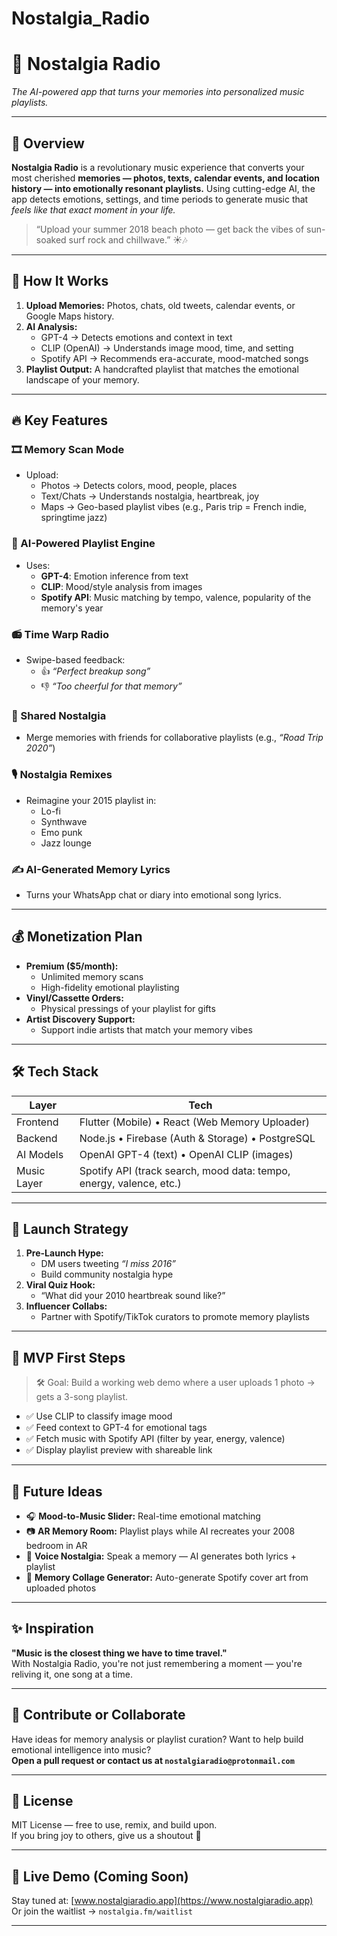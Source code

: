 # Nostalgia_Radio
# 🎵 Nostalgia Radio  
*The AI-powered app that turns your memories into personalized music playlists.*

---

## 🌟 Overview  
**Nostalgia Radio** is a revolutionary music experience that converts your most cherished **memories — photos, texts, calendar events, and location history — into emotionally resonant playlists.** Using cutting-edge AI, the app detects emotions, settings, and time periods to generate music that *feels like that exact moment in your life.*

> “Upload your summer 2018 beach photo — get back the vibes of sun-soaked surf rock and chillwave.” ☀️🎶

---

## 🧠 How It Works  
1. **Upload Memories:** Photos, chats, old tweets, calendar events, or Google Maps history.  
2. **AI Analysis:**  
   - GPT-4 → Detects emotions and context in text  
   - CLIP (OpenAI) → Understands image mood, time, and setting  
   - Spotify API → Recommends era-accurate, mood-matched songs  
3. **Playlist Output:** A handcrafted playlist that matches the emotional landscape of your memory.

---

## 🔥 Key Features

### 🎞️ Memory Scan Mode  
- Upload:
  - Photos → Detects colors, mood, people, places  
  - Text/Chats → Understands nostalgia, heartbreak, joy  
  - Maps → Geo-based playlist vibes (e.g., Paris trip = French indie, springtime jazz)

### 🧠 AI-Powered Playlist Engine  
- Uses:
  - **GPT-4**: Emotion inference from text  
  - **CLIP**: Mood/style analysis from images  
  - **Spotify API**: Music matching by tempo, valence, popularity of the memory's year

### 📻 Time Warp Radio  
- Swipe-based feedback:
  - 👍 *“Perfect breakup song”*
  - 👎 *“Too cheerful for that memory”*

### 👯 Shared Nostalgia  
- Merge memories with friends for collaborative playlists (e.g., *“Road Trip 2020”*)

### 🎙️ Nostalgia Remixes  
- Reimagine your 2015 playlist in:
  - Lo-fi
  - Synthwave
  - Emo punk
  - Jazz lounge

### ✍️ AI-Generated Memory Lyrics  
- Turns your WhatsApp chat or diary into emotional song lyrics.

---

## 💰 Monetization Plan  
- **Premium ($5/month):**  
  - Unlimited memory scans  
  - High-fidelity emotional playlisting  
- **Vinyl/Cassette Orders:**  
  - Physical pressings of your playlist for gifts  
- **Artist Discovery Support:**  
  - Support indie artists that match your memory vibes

---

## 🛠️ Tech Stack  

| Layer       | Tech                                                                 |
|-------------|----------------------------------------------------------------------|
| Frontend    | Flutter (Mobile) • React (Web Memory Uploader)                       |
| Backend     | Node.js • Firebase (Auth & Storage) • PostgreSQL                     |
| AI Models   | OpenAI GPT-4 (text) • OpenAI CLIP (images)                           |
| Music Layer | Spotify API (track search, mood data: tempo, energy, valence, etc.) |

---

## 🎯 Launch Strategy  

1. **Pre-Launch Hype:**  
   - DM users tweeting *“I miss 2016”*  
   - Build community nostalgia hype  
2. **Viral Quiz Hook:**  
   - “What did your 2010 heartbreak sound like?”  
3. **Influencer Collabs:**  
   - Partner with Spotify/TikTok curators to promote memory playlists

---

## 🚧 MVP First Steps  

> 🛠️ Goal: Build a working web demo where a user uploads 1 photo → gets a 3-song playlist.

- ✅ Use CLIP to classify image mood
- ✅ Feed context to GPT-4 for emotional tags
- ✅ Fetch music with Spotify API (filter by year, energy, valence)
- ✅ Display playlist preview with shareable link

---

## 🌈 Future Ideas  
- 🎧 **Mood-to-Music Slider:** Real-time emotional matching  
- 📷 **AR Memory Room:** Playlist plays while AI recreates your 2008 bedroom in AR  
- 🧠 **Voice Nostalgia:** Speak a memory — AI generates both lyrics + playlist  
- 🎨 **Memory Collage Generator:** Auto-generate Spotify cover art from uploaded photos

---

## ✨ Inspiration  
**"Music is the closest thing we have to time travel."**  
With Nostalgia Radio, you're not just remembering a moment — you're reliving it, one song at a time.

---

## 🤝 Contribute or Collaborate  
Have ideas for memory analysis or playlist curation? Want to help build emotional intelligence into music?  
**Open a pull request or contact us at `nostalgiaradio@protonmail.com`**

---

## 📜 License  
MIT License — free to use, remix, and build upon.  
If you bring joy to others, give us a shoutout 🌻

---

## 🚀 Live Demo (Coming Soon)  
Stay tuned at: [www.nostalgiaradio.app](https://www.nostalgiaradio.app)  
Or join the waitlist → `nostalgia.fm/waitlist`

---
